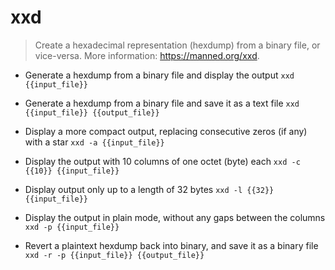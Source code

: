 # xxd
> Create a hexadecimal representation (hexdump) from a binary file, or vice-versa.
> More information: <https://manned.org/xxd>.

- Generate a hexdump from a binary file and display the output
`xxd {{input_file}}`

- Generate a hexdump from a binary file and save it as a text file
`xxd {{input_file}} {{output_file}}`

- Display a more compact output, replacing consecutive zeros (if any) with a star
`xxd -a {{input_file}}`

- Display the output with 10 columns of one octet (byte) each
`xxd -c {{10}} {{input_file}}`

- Display output only up to a length of 32 bytes
`xxd -l {{32}} {{input_file}}`

- Display the output in plain mode, without any gaps between the columns
`xxd -p {{input_file}}`

- Revert a plaintext hexdump back into binary, and save it as a binary file
`xxd -r -p {{input_file}} {{output_file}}`
